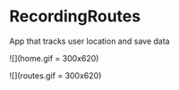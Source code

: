 # RecordingRoutes


App that tracks user location and save data


![](home.gif = 300x620)

![](routes.gif = 300x620)
